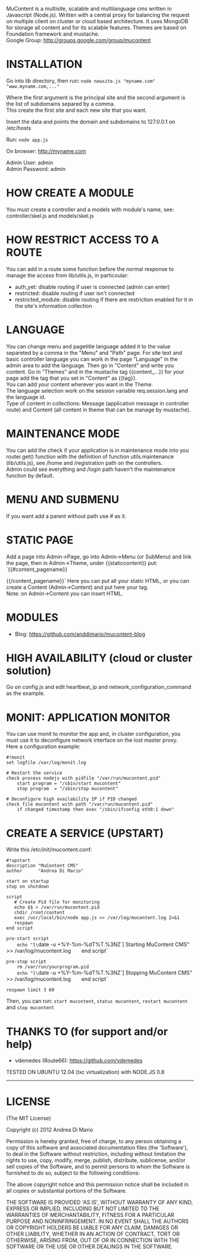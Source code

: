 MuContent is a multisite, scalable and multilanguage cms written in Javascript (Node.js). Written with a central proxy for balancing the request on multiple client on cluster or cloud based architecture. It uses MongoDB for storage all content and for its scalable features. Themes are based on Foundation framework and mustache.   
Google Group: http://groups.google.com/group/mucontent

# INSTALLATION

Go into lib directory, then run: `node newsite.js "myname.com" "www.myname.com,..."`

Where the first argument is the principal site and the second argument is the list of subdomains separed by a comma.  
This create the first site and each new site that you want.

Insert the data and points the domain and subdomains to 127.0.0.1 on /etc/hosts

Run: `node app.js`

On browser: http://myname.com

Admin User: admin  
Admin Password: admin

# HOW CREATE A MODULE

You must create a controller and a models with module's name, see: controller/skel.js and models/skel.js

# HOW RESTRICT ACCESS TO A ROUTE

You can add in a route some function before the normal response to manage the access from lib/utils.js, in particoular:  
- auth_yet: disable routing if user is connected (admin can enter)
- restricted: disable routing if user isn't connected
- restricted_module: disable routing if there are restriction enabled for it in the site's information collection

# LANGUAGE

You can change menu and pagetitle language added it to the value separeted by a comma in the "Menu" and "Path" page.
For site text and basic controller language you can work in the page "Language" in the admin area to add the language. Then go in "Content" and write you content. Go in "Themes" and in the mustache tag {{content_...}} for your page add the tag that you set in "Content" as {{tag}}.    
You can add your content wherever you want in the Theme.   
The language selection work on the session variable req.session.lang and the language id.   
Type of content in collections: Message (application message in controller route) and Content (all content in theme that can be manage by mustache).

# MAINTENANCE MODE

You can add the check if your application is in maintenance mode into you router.get() function with the definition of function utils.maintenance (lib/utils.js), see /home and /registration path on the controllers.  
Admin could see everything and /login path haven't the maintenance function by default.

# MENU AND SUBMENU

If you want add a parent without path use # as it.

# STATIC PAGE

Add a page into Admin->Page, go into Admin->Menu (or SubMenu) and link the page, then in Admin->Theme, under {{staticcontent}} put:
`{{#content_pagename}}

{{/content_pagename}}`
Here you can put all your static HTML, or you can create a Content (Admin->Content) and put here your tag.   
Note: on Admin->Content you can insert HTML.

# MODULES

- Blog: https://github.com/anddimario/mucontent-blog

# HIGH AVAILABILITY (cloud or cluster solution)

Go on config.js and edit heartbeat_ip and network_configuration_command as the example.

# MONIT: APPLICATION MONITOR

You can use monit to monitor the app and, in cluster configuration, you must use it to deconfigure network interface on the lost master proxy.   
Here a configuration example: 

`#!monit`   
`set logfile /var/log/monit.log`

`# Restart the service`   
`check process nodejs with pidfile "/var/run/mucontent.pid"`   
`    start program = "/sbin/start mucontent"`   
`    stop program  = "/sbin/stop mucontent"`   

`# Deconfigure high availability IP if PID changed`    
`check file mucontent with path "/var/run/mucontent.pid"`   
`    if changed timestamp then exec "/sbin/ifconfig eth0:1 down"`

# CREATE A SERVICE (UPSTART)

Write this /etc/init/mucontent.conf:

`#!upstart`   
`description "MuContent CMS"`    
`author      "Andrea Di Mario"`

`start on startup`   
`stop on shutdown`   

`script`   
`	# Create Pid file for monitoring`   
`	echo $$ > /var/run/mucontent.pid`   
`	chdir /root/content`   
`	exec /usr/local/bin/node app.js >> /var/log/mucontent.log 2>&1`    
`	respawn`   
`end script`

`pre-start script`   
`    echo "[\`date -u +%Y-%m-%dT%T.%3NZ\`] Starting MuContent CMS" >> /var/log/mucontent.log`   
`end script`

`pre-stop script`   
`    rm /var/run/yourprogram.pid`   
`    echo "[\`date -u +%Y-%m-%dT%T.%3NZ\`] Stopping MuContent CMS" >> /var/log/mucontent.log`   
`end script`

`respawn limit 3 60`

Then, you can run: `start mucontent`, `status mucontent`, `restart mucontent` and `stop mucontent`

# THANKS TO (for support and/or help)

- vdemedes (Route66): https://github.com/vdemedes

TESTED ON UBUNTU 12.04 (lxc virtualization) with NODE.JS 0.8

---------------------------------

# LICENSE

(The MIT License)

Copyright (c) 2012 Andrea Di Mario

Permission is hereby granted, free of charge, to any person obtaining a copy of this software and associated documentation files (the 'Software'), to deal in the Software without restriction, including without limitation the rights to use, copy, modify, merge, publish, distribute, sublicense, and/or sell copies of the Software, and to permit persons to whom the Software is furnished to do so, subject to the following conditions:

The above copyright notice and this permission notice shall be included in all copies or substantial portions of the Software.

THE SOFTWARE IS PROVIDED 'AS IS', WITHOUT WARRANTY OF ANY KIND, EXPRESS OR IMPLIED, INCLUDING BUT NOT LIMITED TO THE WARRANTIES OF MERCHANTABILITY, FITNESS FOR A PARTICULAR PURPOSE AND NONINFRINGEMENT. IN NO EVENT SHALL THE AUTHORS OR COPYRIGHT HOLDERS BE LIABLE FOR ANY CLAIM, DAMAGES OR OTHER LIABILITY, WHETHER IN AN ACTION OF CONTRACT, TORT OR OTHERWISE, ARISING FROM, OUT OF OR IN CONNECTION WITH THE SOFTWARE OR THE USE OR OTHER DEALINGS IN THE SOFTWARE.

